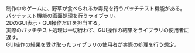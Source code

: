 
制作中のゲームに、野草が食べられるか毒見を行うパッチテスト機能がある。
パッチテスト機能の画面処理を行うライブラリ。  
2DのGUI表示・GUI操作だけを担当する。  
実際のパッチテスト処理は一切行わず、GUI操作の結果をライブラリの使用者に返す。  
GUI操作の結果を受け取ったライブラリの使用者が実際の処理を行う想定。
